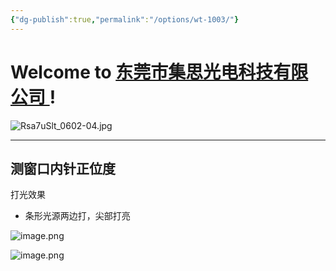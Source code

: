 ```yaml
---
{"dg-publish":true,"permalink":"/options/wt-1003/"}
---
```



# Welcome to [东莞市集思光电科技有限公司 ](https://dgjisi.ml) ! 

![Rsa7uSlt_0602-04.jpg](https://img.jisicn.ml/img/202303301656475.jpg)


---

## 测窗口内针正位度

打光效果
- 条形光源两边打，尖部打亮

![image.png](https://img.jisicn.ml/img/202304141935523.png)


![image.png](https://img.jisicn.ml/img/202304141936188.png)


